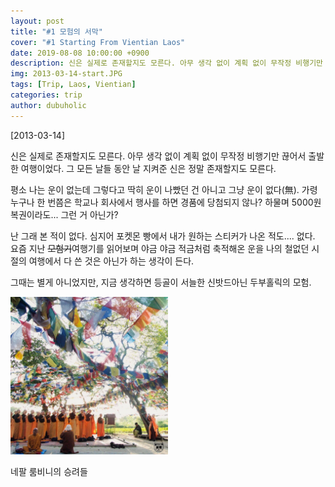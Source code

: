 ```yaml
---
layout: post
title: "#1 모험의 서막"
cover: "#1 Starting From Vientian Laos"
date: 2019-08-08 10:00:00 +0900
description: 신은 실제로 존재할지도 모른다. 아무 생각 없이 계획 없이 무작정 비행기만 끊어서 출발한 여행이었다. 그 모든 날들 동안 날 지켜준 신은 정말 존재할지도 모른다.
img: 2013-03-14-start.JPG 
tags: [Trip, Laos, Vientian]
categories: trip
author: dubuholic 
---
```



[2013-03-14] 

신은 실제로 존재할지도 모른다. 아무 생각 없이 계획 없이 무작정 비행기만 끊어서 출발한 여행이었다. 
그 모든 날들 동안 날 지켜준 신은 정말 존재할지도 모른다.  

평소 나는 운이 없는데 그렇다고 딱히 운이 나빴던 건 아니고 그냥 운이 없다(無). 
가령 누구나 한 번쯤은 학교나 회사에서 행사를 하면 경품에 당첨되지 않나? 
하물며 5000원 복권이라도... 그런 거 아닌가?   

난 그래 본 적이 없다. 심지어 포켓몬 빵에서 내가 원하는 스티커가 나온 적도.... 없다. 
요즘 지난 ~~모험기~~여행기를 읽어보며 야금 야금 적금처럼 축적해온 운을 나의 철없던 시절의 여행에서 다 쓴 것은 아닌가 하는 생각이 든다.   

그때는 별게 아니었지만, 지금 생각하면 등골이 서늘한 신밧드아닌 두부홀릭의 모험.  

<div class="page-last-image">
        <img src="/assets/img/2013-03-14-lumbini.JPG" alt="네팔 룸비니의 승려들" style="width: 50%; height: auto;">   
        <p>네팔 룸비니의 승려들</p>
</div>